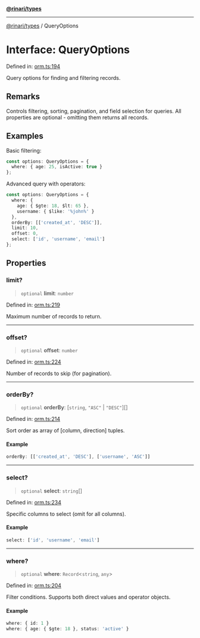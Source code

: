 [**@rinari/types**](../README.md)

***

[@rinari/types](../README.md) / QueryOptions

# Interface: QueryOptions

Defined in: [orm.ts:194](https://github.com/OpenUwU/Rinari/blob/64b2f2cffd307b6e9a06908b3bbd0fb795aaaf03/packages/types/src/orm.ts#L194)

Query options for finding and filtering records.

## Remarks

Controls filtering, sorting, pagination, and field selection for queries.
All properties are optional - omitting them returns all records.

## Examples

Basic filtering:
```typescript
const options: QueryOptions = {
  where: { age: 25, isActive: true }
};
```

Advanced query with operators:
```typescript
const options: QueryOptions = {
  where: {
    age: { $gte: 18, $lt: 65 },
    username: { $like: '%john%' }
  },
  orderBy: [['created_at', 'DESC']],
  limit: 10,
  offset: 0,
  select: ['id', 'username', 'email']
};
```

## Properties

### limit?

> `optional` **limit**: `number`

Defined in: [orm.ts:219](https://github.com/OpenUwU/Rinari/blob/64b2f2cffd307b6e9a06908b3bbd0fb795aaaf03/packages/types/src/orm.ts#L219)

Maximum number of records to return.

***

### offset?

> `optional` **offset**: `number`

Defined in: [orm.ts:224](https://github.com/OpenUwU/Rinari/blob/64b2f2cffd307b6e9a06908b3bbd0fb795aaaf03/packages/types/src/orm.ts#L224)

Number of records to skip (for pagination).

***

### orderBy?

> `optional` **orderBy**: \[`string`, `"ASC"` \| `"DESC"`\][]

Defined in: [orm.ts:214](https://github.com/OpenUwU/Rinari/blob/64b2f2cffd307b6e9a06908b3bbd0fb795aaaf03/packages/types/src/orm.ts#L214)

Sort order as array of [column, direction] tuples.

#### Example

```typescript
orderBy: [['created_at', 'DESC'], ['username', 'ASC']]
```

***

### select?

> `optional` **select**: `string`[]

Defined in: [orm.ts:234](https://github.com/OpenUwU/Rinari/blob/64b2f2cffd307b6e9a06908b3bbd0fb795aaaf03/packages/types/src/orm.ts#L234)

Specific columns to select (omit for all columns).

#### Example

```typescript
select: ['id', 'username', 'email']
```

***

### where?

> `optional` **where**: `Record`\<`string`, `any`\>

Defined in: [orm.ts:204](https://github.com/OpenUwU/Rinari/blob/64b2f2cffd307b6e9a06908b3bbd0fb795aaaf03/packages/types/src/orm.ts#L204)

Filter conditions. Supports both direct values and operator objects.

#### Example

```typescript
where: { id: 1 }
where: { age: { $gte: 18 }, status: 'active' }
```
